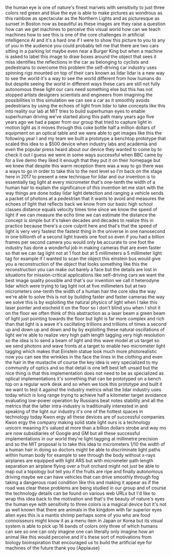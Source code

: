 
the human eye is one of nature&#39;s finest
marvels with sensitivity to just three
colors red green and blue the eye is
able to make pictures as wondrous as
this rainbow as spectacular as the
Northern Lights and as picturesque as
sunset in Boston now as beautiful as
these images are they raise a question
how can we get machines to perceive this
visual world how can we teach machines
how to see this is one of the core
challenges in artificial intelligence AI
and it&#39;s a hard one if I were to show
this picture to you to any of you in the
audience you could probably tell me that
there are two cars sitting in a parking
lot maybe even near a Burger King but
when a machine is asked to label this
image to draw boxes around the object
that sees it miss identifies the
reflections in the car as belonging to
cyclists and pedestrians to overcome
this problem the self-driving car
industry uses spinning rigs mounted on
top of their cars known as lidar lidar
is a new way to see the world it&#39;s a way
to see the world different from how
humans do
but despite seeing the world in
different ways these cars are still not
fully autonomous these light our cars
need something else but this has not
stopped artists designers scientists and
engineers from imagining the
possibilities in this simulation we can
see a car as it smoothly avoids
pedestrians by using the echoes of light
from lidar to take concepts like this
into reality our lab at MIT tries to
build superhuman eyes
to enable superhuman driving
we&#39;ve started along this path many years
ago five years ago we had a paper from
our group that tried to capture light in
motion light as it moves through this
coke bottle half a million dollars of
equipment on an optical table and we
were able to get images like this the
following year I and my team we built a
prototype a benchtop prototype that
scaled this idea to a $500 device when
industry labs and academia and even the
popular press heard about our device
they wanted to come by to check it out I
guess we were in some ways successful
when BBC came by for a live demo they
liked it enough that they put it on
their homepage but we knew that despite
this warm reception there was a way to
go there was a ways to go in order to
take this to the next level
so I&#39;m back on the stage here in 2017 to
present a new technique for lidar and
our invention is to essentially tag
light at every micrometer that&#39;s
one-tenth the width of a human hair to
explain the significance of this
invention let me start with the way
things are done today lidar light
detection and ranging a vehicle sends a
packet of photons at a pedestrian that
it wants to avoid and measures the
echoes of light that reflects back we
know from our basic high school classes
distance equals velocity times time
since we know the speed of light if we
can measure the echo time we can
estimate the distance the concept is
simple but it&#39;s taken decades and
decades to realize this in practice
because there&#39;s a core culprit here and
that&#39;s that the speed of light is very
very fastest the fastest thing in the
universe in one nanosecond in one
billionth of a second light travels one
foot so even if you had a billion frames
per second camera you would only be
accurate to one foot the industry has
done a wonderful job in making cameras
that are even faster so that we can tag
light not at 1 foot but at 5 millimeters
a 5 millimeter light tag for example if
I wanted to scan the
object this einstein bus would give you
a reconstruction of the object that
looks something like this the
reconstruction you can make out barely a
face but the details are lost in
situations for mission-critical
applications like self-driving cars we
want the best image quality possible and
that&#39;s our invention we call it
heterodyne lidar which were trying to
tag light not at five millimeters but at
two micrometers one-tenth the width of a
human hair
the core idea the way we&#39;re able to
solve this is not by building faster and
faster cameras the way we solve this is
by exploiting the natural physics of
light when I take this laser pointer and
eischeid it on the floor so I don&#39;t
blind you when I shot it on the floor we
often think of this abstraction as a
laser beam a green beam of light just
pointing towards the floor but light is
far more complex and rich than that
light is a wave it&#39;s oscillating
trillions and trillions of times a
second up and down up and down and by by
exploiting these natural oscillations of
light we&#39;re able to realize very high
path length tagging very high resolution
so the idea is to send a beam of light
and this wave model at us target so we
send photons and wave fronts at a target
to enable two micrometer light tagging
which makes that Einstein statue look
much more photorealistic now you can see
the wrinkles in the face the lines in
the clothing and even the hair in the
mustache of course the key idea is very
specialized to my community of optics
and so that detail is one left best left
unsaid but the nice thing is that this
implementation does not need to be as
specialized as optical implementations
it&#39;s something that can be prototyped
on a bench top on a regular work desk
and so when we took this prototype and
built it we want to test it against the
industry metrics what the lidar industry
uses today which is long range trying to
achieve half a kilometer target
avoidance evaluating low-power operation
by
Russians beat notes stability and all
the metrics that the latter
intra-industry is traditionally
interested in and speaking of the light
our industry it&#39;s one of the hottest
spaces in technology today Kwon ergy all
these devices are of successful
companies Kwon ergy the company making
solid state light ours is a technology
unicorn meaning it&#39;s valued at more than
a billion dollars strobe and way mo are
now subsidiaries of Google and GM but
all these successful implementations in
our world they&#39;re light tagging at
millimetre precision and so the MIT
proposal is to take this idea to
micrometers 1/10 the width of a human
hair
in doing so doctors might be able to
discriminate light paths within human
body for example to see through the body
without x-rays airplanes are equipped
with light ARS but with micrometer path
length separation an airplane flying
over a fruit orchard might not just be
able to map out a topology but tell you
if the fruits are ripe and finally
autonomous driving maybe we can have
vehicles that can drive smoothly through
fog taking a dangerous road condition
like this and making it appear as if the
road was clear these problems are being
studied in our group and of course the
technology details can be found on
various web URLs but I&#39;d like to wrap
this idea back to the motivation and
that&#39;s the beauty of nature&#39;s eyes the
human eye with sensitivity to three
colors is a magical device but it&#39;s not
as well known that there are animals in
the kingdom with far superior eyes alien
eyes this is a mantis shrimp perhaps
some of you who are food connoisseurs
might know it as a menu item in Japan or
Korea but its visual system is able to
pick up 16 bands of colors only three of
which humans can see so one can only
imagine one can literally only imagine
how an animal like this would perceive
and it&#39;s these sort of motivations from
biology bioinspiration
that encouraged us to build the
artificial eye for machines of the
future
thank you
[Applause]
